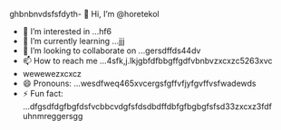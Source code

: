 ghbnbnvdsfsfdyth- 👋 Hi, I’m @horetekol
- 👀 I’m interested in ...hf6
- 🌱 I’m currently learning ...jjj
- 💞️ I’m looking to collaborate on ...gersdffds44dv
- 📫 How to reach me ...4sfk,j.lkjgbfdfbbgffgdfvbnbvzxcxzc5263xvc
- wewewezxcxcz
- 😄 Pronouns: ...wesdfweq465xvcergsfgffvfjyfgvffvsfwadewds
- ⚡ Fun fact: ...dfgsdfdgfbgfdsfvcbbcvdgfsfdsdbdffdbfgfbgbgfsfsd33zxcxz3fdf
uhnmreggersgg
<!---tgrrt26223gbffgasa
horetekol/horetekol is a ✨ special ✨ repositorsdfy becssdasduse its `README.md` (thirtgs file) appears on your GitHub profile.
You can click the Preview link to take a look at your chan543ges.63fhghfgcbnegreqwewq
wergfn
